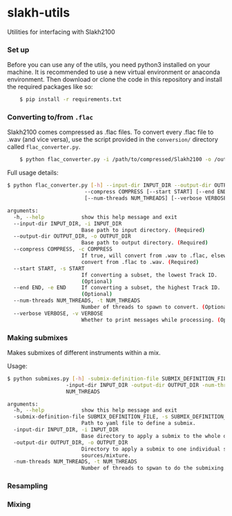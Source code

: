 # slakh-utils
Utilities for interfacing with Slakh2100


### Set up

Before you can use any of the utils, you need python3 installed on your machine. It is 
recommended to use a new virtual environment or anaconda environment. Then download or clone the
code in this repository and install the required packages like so:

```bash
    $ pip install -r requirements.txt
```

### Converting to/from `.flac`

Slakh2100 comes compressed as .flac files. To convert every .flac file to .wav (and vice versa), use
the script provided in the `conversion/` directory called `flac_converter.py`.

```bash
    $ python flac_converter.py -i /path/to/compressed/Slakh2100 -o /output/path/Slakh2100_wav -c False
```

Full usage details:

```bash
$ python flac_converter.py [-h] --input-dir INPUT_DIR --output-dir OUTPUT_DIR
                         --compress COMPRESS [--start START] [--end END]
                         [--num-threads NUM_THREADS] [--verbose VERBOSE]

arguments:
  -h, --help            show this help message and exit
  --input-dir INPUT_DIR, -i INPUT_DIR
                        Base path to input directory. (Required)
  --output-dir OUTPUT_DIR, -o OUTPUT_DIR
                        Base path to output directory. (Required)
  --compress COMPRESS, -c COMPRESS
                        If true, will convert from .wav to .flac, elsewill
                        convert from .flac to .wav. (Required)
  --start START, -s START
                        If converting a subset, the lowest Track ID.
                        (Optional)
  --end END, -e END     If converting a subset, the highest Track ID.
                        (Optional)
  --num-threads NUM_THREADS, -t NUM_THREADS
                        Number of threads to spawn to convert. (Optional)
  --verbose VERBOSE, -v VERBOSE
                        Whether to print messages while processing. (Optional)

```


### Making submixes

Makes submixes of different instruments within a mix.

Usage:

```bash
$ python submixes.py [-h] -submix-definition-file SUBMIX_DEFINITION_FILE
                   -input-dir INPUT_DIR -output-dir OUTPUT_DIR -num-threads
                   NUM_THREADS

arguments:
  -h, --help            show this help message and exit
  -submix-definition-file SUBMIX_DEFINITION_FILE, -s SUBMIX_DEFINITION_FILE
                        Path to yaml file to define a submix.
  -input-dir INPUT_DIR, -i INPUT_DIR
                        Base directory to apply a submix to the whole dataset.
  -output-dir OUTPUT_DIR, -o OUTPUT_DIR
                        Directory to apply a submix to one individual set of
                        sources/mixture.
  -num-threads NUM_THREADS, -t NUM_THREADS
                        Number of threads to spwan to do the submixing.

```


### Resampling


### Mixing

